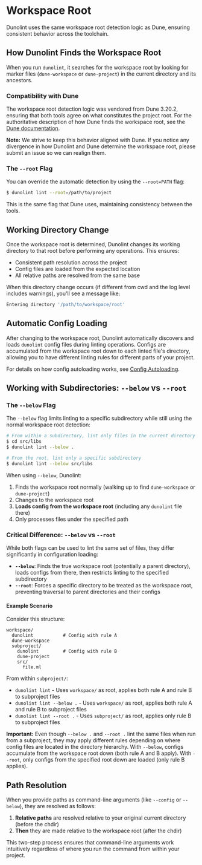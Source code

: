 # Workspace Root

Dunolint uses the same workspace root detection logic as Dune, ensuring consistent behavior across the toolchain.

## How Dunolint Finds the Workspace Root

When you run `dunolint`, it searches for the workspace root by looking for marker files (`dune-workspace` or `dune-project`) in the current directory and its ancestors.

### Compatibility with Dune

The workspace root detection logic was vendored from Dune 3.20.2, ensuring that both tools agree on what constitutes the project root. For the authoritative description of how Dune finds the workspace root, see the [Dune documentation](https://dune.readthedocs.io/en/stable/usage.html#finding-the-root).

**Note:** We strive to keep this behavior aligned with Dune. If you notice any divergence in how Dunolint and Dune determine the workspace root, please submit an issue so we can realign them.

### The `--root` Flag

You can override the automatic detection by using the `--root=PATH` flag:

<!-- $MDX skip -->
```bash
$ dunolint lint --root=/path/to/project
```

This is the same flag that Dune uses, maintaining consistency between the tools.

## Working Directory Change

Once the workspace root is determined, Dunolint changes its working directory to that root before performing any operations. This ensures:

- Consistent path resolution across the project
- Config files are loaded from the expected location
- All relative paths are resolved from the same base

When this directory change occurs (if different from cwd and the log level includes warnings), you'll see a message like:

<!-- $MDX skip -->
```bash
Entering directory '/path/to/workspace/root'
```

## Automatic Config Loading

After changing to the workspace root, Dunolint automatically discovers and loads `dunolint` config files during linting operations. Configs are accumulated from the workspace root down to each linted file's directory, allowing you to have different linting rules for different parts of your project.

For details on how config autoloading works, see [Config Autoloading](./config-autoloading.md).

## Working with Subdirectories: `--below` vs `--root`

### The `--below` Flag

The `--below` flag limits linting to a specific subdirectory while still using the normal workspace root detection:

<!-- $MDX skip -->
```bash
# From within a subdirectory, lint only files in the current directory and below
$ cd src/libs
$ dunolint lint --below .

# From the root, lint only a specific subdirectory
$ dunolint lint --below src/libs
```

When using `--below`, Dunolint:
1. Finds the workspace root normally (walking up to find `dune-workspace` or `dune-project`)
2. Changes to the workspace root
3. **Loads config from the workspace root** (including any `dunolint` file there)
4. Only processes files under the specified path

### Critical Difference: `--below` vs `--root`

While both flags can be used to lint the same set of files, they differ significantly in configuration loading:

- **`--below`**: Finds the true workspace root (potentially a parent directory), loads configs from there, then restricts linting to the specified subdirectory
- **`--root`**: Forces a specific directory to be treated as the workspace root, preventing traversal to parent directories and their configs

#### Example Scenario

Consider this structure:
```text
workspace/
  dunolint           # Config with rule A
  dune-workspace
  subproject/
    dunolint         # Config with rule B
    dune-project
    src/
      file.ml
```

From within `subproject/`:
- `dunolint lint` - Uses `workspace/` as root, applies both rule A and rule B to subproject files
- `dunolint lint --below .` - Uses `workspace/` as root, applies both rule A and rule B to subproject files
- `dunolint lint --root .` - Uses `subproject/` as root, applies only rule B to subproject files

**Important:** Even though `--below .` and `--root .` lint the same files when run from a subproject, they may apply different rules depending on where config files are located in the directory hierarchy. With `--below`, configs accumulate from the workspace root down (both rule A and B apply). With `--root`, only configs from the specified root down are loaded (only rule B applies).

## Path Resolution

When you provide paths as command-line arguments (like `--config` or `--below`), they are resolved as follows:

1. **Relative paths** are resolved relative to your original current directory (before the chdir)
2. **Then** they are made relative to the workspace root (after the chdir)

This two-step process ensures that command-line arguments work intuitively regardless of where you run the command from within your project.
